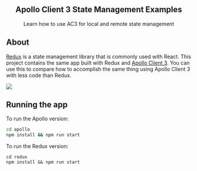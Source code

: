<h2 align="center">Apollo Client 3 State Management Examples</h2>

<p align="center">Learn how to use AC3 for local and remote state management</p>

## About

[Redux](https://redux.js.org/) is a state management library that is commonly used with React. This project contains the same app built with Redux and [Apollo Client 3](https://www.apollographql.com/docs/react/v3.0-beta/migrating/apollo-client-3-migration/). You can use this to compare how to accomplish the same thing using Apollo Client 3 with less code than Redux.

![](https://user-images.githubusercontent.com/6892666/76266873-4cd96a00-623f-11ea-8367-e0735d63a54f.png)

## Running the app

To run the Apollo version:

```bash
cd apollo
npm install && npm run start
```

To run the Redux version:

```
cd redux
npm install && npm run start
```

